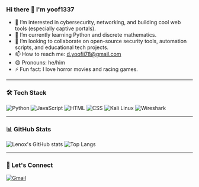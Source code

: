 ### Hi there 👋 I'm yoof1337

- 👀 I’m interested in cybersecurity, networking, and building cool web tools (especially captive portals).
- 🌱 I’m currently learning Python and discrete mathematics.
- 💞️ I’m looking to collaborate on open-source security tools, automation scripts, and educational tech projects.
- 📫 How to reach me: d.yoofii78@gmail.com
- 😄 Pronouns: he/him
- ⚡ Fun fact: I love horror movies and racing games.

---

### 🛠️ Tech Stack
![Python](https://img.shields.io/badge/Python-3776AB?style=flat&logo=python&logoColor=white)
![JavaScript](https://img.shields.io/badge/JavaScript-F7DF1E?style=flat&logo=javascript&logoColor=black)
![HTML](https://img.shields.io/badge/HTML5-E34F26?style=flat&logo=html5&logoColor=white)
![CSS](https://img.shields.io/badge/CSS3-1572B6?style=flat&logo=css3&logoColor=white)
![Kali Linux](https://img.shields.io/badge/Kali_Linux-557C94?style=flat&logo=kalilinux&logoColor=white)
![Wireshark](https://img.shields.io/badge/Wireshark-1679A7?style=flat&logo=wireshark&logoColor=white)

---

### 📊 GitHub Stats
![Lenox's GitHub stats](https://github-readme-stats.vercel.app/api?username=lenoxspider&show_icons=true&theme=radical)
![Top Langs](https://github-readme-stats.vercel.app/api/top-langs/?username=lenoxspider&layout=compact&theme=radical)

---

### 🔗 Let's Connect
[![Gmail](https://img.shields.io/badge/Gmail-D14836?style=flat&logo=gmail&logoColor=white)](mailto:d.yoofii78@gmail.com)


<!---
lenoxspider/lenoxspider is a ✨ special ✨ repository because its `README.md` (this file) appears on your GitHub profile.
You can click the Preview link to take a look at your changes.
--->
